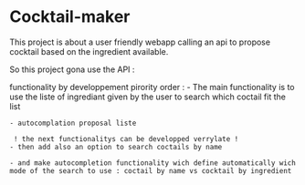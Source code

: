 # Cocktail-maker
This project is about a user friendly webapp calling an api to propose cocktail based on the ingredient available.

So this project gona use the API :

functionality by developpement pirority order :
    - The main functionality is to use the liste of ingrediant given by the user to search which coctail fit the list

    - autocomplation proposal liste
    
     ! the next functionalitys can be developped verrylate !
    - then add also an option to search coctails by name 

    - and make autocompletion functionality wich define automatically wich mode of the search to use : coctail by name vs cocktail by ingredient